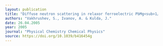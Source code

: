 ```yaml
---
layout: publication
title: "Diffuse neutron scattering in relaxor ferroelectric PbMg<sub>1/3</sub>Nb<sub>2/3</sub>O<sub>3</sub>"
authors: "Vakhrushev, S., Ivanov, A. & Kulda, J."
date: 26.04.2005
year: 2005
journal: "Physical Chemistry Chemical Physics"
source: https://doi.org/10.1039/b416454g
---
```

